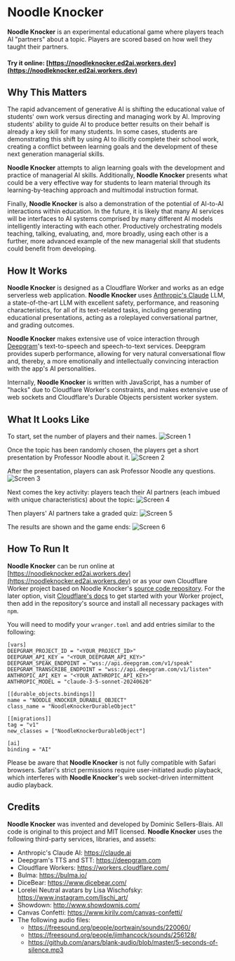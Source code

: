 # Noodle Knocker

**Noodle Knocker** is an experimental educational game where players teach AI "partners" about a topic. Players are scored based on how well they taught their partners.

#### Try it online: [https://noodleknocker.ed2ai.workers.dev](https://noodleknocker.ed2ai.workers.dev)


## Why This Matters

The rapid advancement of generative AI is shifting the educational value of students' own work versus directing and managing work by AI. Improving students' ability to guide AI to produce better results on their behalf is already a key skill for many students. In some cases, students are demonstrating this shift by using AI to illicitly complete their school work, creating a conflict between learning goals and the development of these next generation managerial skills.

**Noodle Knocker** attempts to align learning goals with the development and practice of managerial AI skills. Additionally, **Noodle Knocker** presents what could be a very effective way for students to learn material through its learning-by-teaching approach and multimodal instruction format.

Finally, **Noodle Knocker** is also a demonstration of the potential of AI-to-AI interactions within education. In the future, it is likely that many AI services will be interfaces to AI systems comprised by many different AI models intelligently interacting with each other. Productively orchestrating models teaching, talking, evaluating, and, more broadly, using each other is a further, more advanced example of the new managerial skill that students could benefit from developing.


## How It Works

**Noodle Knocker** is designed as a Cloudflare Worker and works as an edge serverless web application. **Noodle Knocker** uses [Anthropic's Claude](https://claude.ai) LLM, a state-of-the-art LLM with excellent safety, performance, and reasoning characteristics, for all of its text-related tasks, including generating educational presentations, acting as a roleplayed conversational partner, and grading outcomes.

**Noodle Knocker** makes extensive use of voice interaction through [Deepgram](https://deepgram.com)'s text-to-speech and speech-to-text services. Deepgram provides superb performance, allowing for very natural conversational flow and, thereby, a more emotionally and intellectually convincing interaction with the app's AI personalities.

Internally, **Noodle Knocker** is written with JavaScript, has a number of "hacks" due to Cloudflare Worker's constraints, and makes extensive use of web sockets and Cloudflare's Durable Objects persistent worker system.

## What It Looks Like

To start, set the number of players and their names.
![Screen 1](docs_media/nk-screen-1.png)

Once the topic has been randomly chosen, the players get a short presentation by Professor Noodle about it.
![Screen 2](docs_media/nk-screen-2.png)

After the presentation, players can ask Professor Noodle any questions.
![Screen 3](docs_media/nk-screen-3.png)

Next comes the key activity: players teach their AI partners (each imbued with unique characteristics) about the topic:
![Screen 4](docs_media/nk-screen-4.png)

Then players' AI partners take a graded quiz:
![Screen 5](docs_media/nk-screen-5.png)

The results are shown and the game ends:
![Screen 6](docs_media/nk-screen-6.png)


## How To Run It

**Noodle Knocker** can be run online at [https://noodleknocker.ed2ai.workers.dev](https://noodleknocker.ed2ai.workers.dev) or as your own Cloudflare Worker project based on Noodle Knocker's [source code repository](https://github.com/DominicBlais/noodleknocker). For the later option, visit [Cloudflare's docs](https://developers.cloudflare.com/workers/) to get started with your Worker project, then add in the repository's source and install all necessary packages with `npm`.

You will need to modify your `wranger.toml` and add entries similar to the following:

```
[vars]
DEEPGRAM_PROJECT_ID = "<YOUR_PROJECT_ID>"
DEEPGRAM_API_KEY = "<YOUR_DEEPGRAM_API_KEY>"
DEEPGRAM_SPEAK_ENDPOINT = "wss://api.deepgram.com/v1/speak"
DEEPGRAM_TRANSCRIBE_ENDPOINT = "wss://api.deepgram.com/v1/listen"
ANTHROPIC_API_KEY = "<YOUR_ANTHROPIC_API_KEY>"
ANTHROPIC_MODEL = "claude-3-5-sonnet-20240620"

[[durable_objects.bindings]]
name = "NOODLE_KNOCKER_DURABLE_OBJECT"
class_name = "NoodleKnockerDurableObject"

[[migrations]]
tag = "v1"
new_classes = ["NoodleKnockerDurableObject"]

[ai]
binding = "AI"
```

Please be aware that **Noodle Knocker** is not fully compatible with Safari browsers. Safari's strict permissions require user-initiated audio playback, which interferes with **Noodle Knocker**'s web socket-driven intermittent audio playback.


## Credits

**Noodle Knocker** was invented and developed by Dominic Sellers-Blais. All code is original to this project and MIT licensed. **Noodle Knocker** uses the following third-party services, libraries, and assets:

- Anthropic's Claude AI: https://claude.ai
- Deepgram's TTS and STT: https://deepgram.com
- Cloudflare Workers: https://workers.cloudflare.com/
- Bulma: https://bulma.io/
- DiceBear: https://www.dicebear.com/
- Lorelei Neutral avatars by Lisa Wischofsky: https://www.instagram.com/lischi_art/
- Showdown: http://www.showdownjs.com/
- Canvas Confetti: https://www.kirilv.com/canvas-confetti/
- The following audio files:
  - https://freesound.org/people/portwain/sounds/220060/
  - https://freesound.org/people/jimhancock/sounds/256128/
  - https://github.com/anars/blank-audio/blob/master/5-seconds-of-silence.mp3


